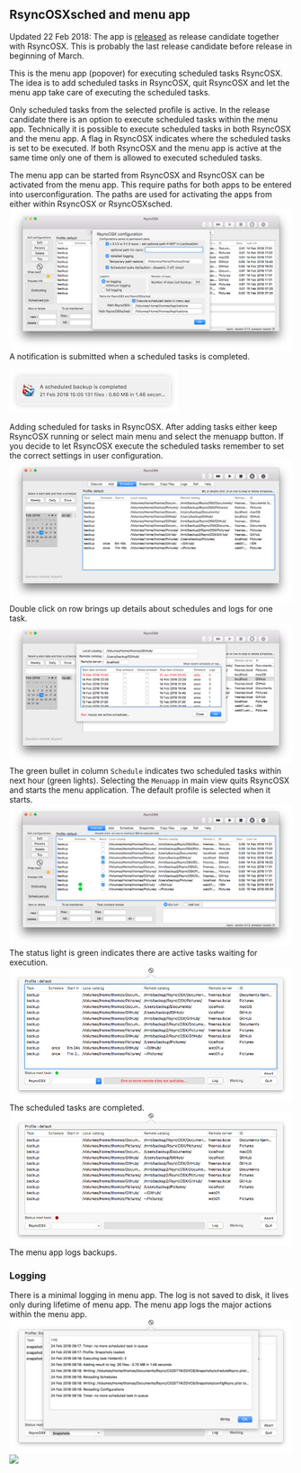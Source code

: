 ## RsyncOSXsched and menu app

Updated 22 Feb 2018: The app is [released](https://github.com/rsyncOSX/RsyncOSX/releases) as release candidate together with RsyncOSX. This is probably the last release candidate before release in beginning of March.

This is the menu app (popover) for executing scheduled tasks RsyncOSX. The idea is to add scheduled tasks in RsyncOSX, quit RsyncOSX and let the menu app take care of executing the scheduled tasks.

Only scheduled tasks from the selected profile is active. In the release candidate there is an option to execute scheduled tasks within the menu app. Technically it is possible to execute scheduled tasks in both RsyncOSX and the menu app. A flag in RsyncOSX indicates where the scheduled tasks is set to be executed. If both RsyncOSX and the menu app is active at the same time only one of them is allowed to executed scheduled tasks.

The menu app can be started from RsyncOSX and RsyncOSX can be activated from the menu app. This require paths for both apps to be entered into userconfiguration.  The paths are used for activating the apps from either within RsyncOSX or RsyncOSXsched.
![](screenshots/master/menuapp/sched0.png)
A notification is submitted when a scheduled tasks is completed.

![](screenshots/master/menuapp/notifications1.png)

Adding scheduled for tasks in RsyncOSX. After adding tasks either keep RsyncOSX running or select main menu and select the menuapp button. If you decide to let RsyncOSX execute the scheduled tasks remember to set the correct settings in user configuration.
![](screenshots/master/menuapp/sched4.png)
Double click on row brings up details about schedules and logs for one task.
![](screenshots/master/menuapp/sched1.png)
The green bullet in column `Schedule` indicates two scheduled tasks within next hour (green lights). Selecting the `Menuapp` in main view quits RsyncOSX and starts the menu application. The default profile is selected when it starts.
![](screenshots/master/menuapp/sched2.png)
The status light is green indicates there are active tasks waiting for execution.
![](screenshots/master/menuapp/sched5.png)
The scheduled tasks are completed.
![](screenshots/master/menuapp/sched6.png)
The menu app logs backups.

### Logging

There is a minimal logging in menu app. The log is not saved to disk, it lives only during lifetime of menu app. The menu app logs the major actions within the menu app.
![](screenshots/master/menuapp/log1.png)
![](screenshots/master/menuapp/log2.png)

